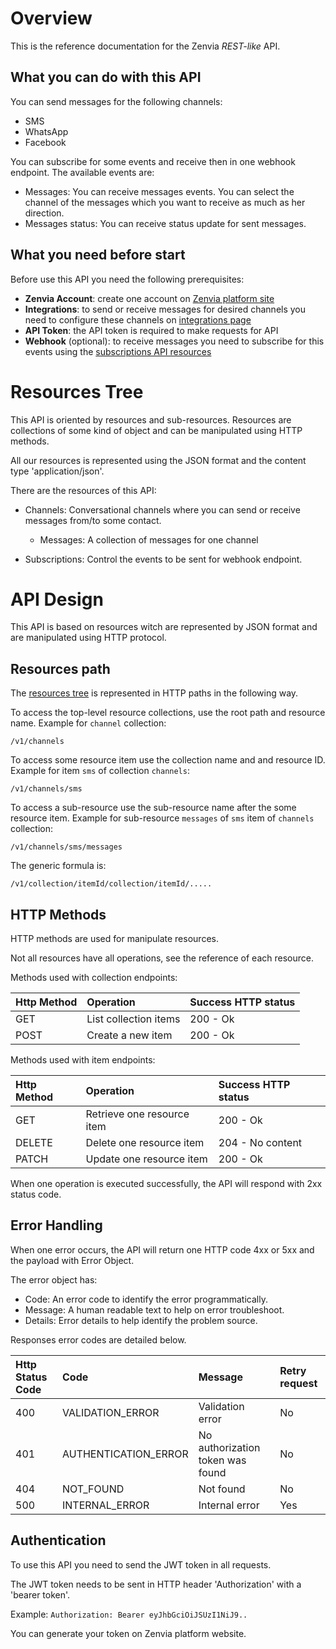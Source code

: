 # Overview

This is the reference documentation for the Zenvia *REST-like* API.

## What you can do with this API

You can send messages for the following channels:

* SMS
* WhatsApp
* Facebook

You can subscribe for some events and receive then in one webhook endpoint.
The available events are:

* Messages: You can receive messages events. You can select the channel of the messages which you want to receive as much as her direction.
* Messages status: You can receive status update for sent messages.


## What you need before start

Before use this API you need the following prerequisites:

* **Zenvia Account**: create one account on [Zenvia platform site](https://app.zenvia.com/)
* **Integrations**: to send or receive messages for desired channels you need to configure these channels on [integrations page](https://app.zenvia.com/home/credentials)
* **API Token**: the API token is required to make requests for API
* **Webhook** (optional): to receive messages you need to subscribe for this events using the [subscriptions API resources](#tag/Subscriptions)


# Resources Tree

This API is oriented by resources and sub-resources. Resources are collections of some kind of object and can be manipulated using HTTP methods.

All our resources is represented using the JSON format and the content type 'application/json'.

There are the resources of this API:

* Channels: Conversational channels where you can send or receive messages from/to some contact.

  * Messages: A collection of messages for one channel

* Subscriptions: Control the events to be sent for webhook endpoint.

# API Design

This API is based on resources witch are represented by JSON format and are manipulated using HTTP protocol.

## Resources path

The [resources tree](#section/Resources-Tree) is represented in HTTP paths in the following way.

To access the top-level resource collections, use the root path and resource name. Example for `channel` collection:

`/v1/channels`

To access some resource item use the collection name and and resource ID. Example for item `sms` of collection `channels`:

`/v1/channels/sms`

To access a sub-resource use the sub-resource name after the some resource item. Example for sub-resource `messages` of `sms` item of `channels` collection:

`/v1/channels/sms/messages`

The generic formula is:

`/v1/collection/itemId/collection/itemId/.....`

## HTTP Methods

HTTP methods are used for manipulate resources.

Not all resources have all operations, see the reference of each resource.

Methods used with collection endpoints:

| Http Method      | Operation                | Success HTTP status |
|:-----------------|:-------------------------|:--------------------|
| GET              | List collection items    | 200 - Ok            |
| POST             | Create a new item        | 200 - Ok            |

Methods used with item endpoints:

| Http Method      | Operation                    | Success HTTP status |
|:-----------------|:-----------------------------|:--------------------|
| GET              | Retrieve one resource item   | 200 - Ok            |
| DELETE           | Delete one resource item     | 204 - No content    |
| PATCH            | Update one resource item     | 200 - Ok            |

When one operation is executed successfully, the API will respond with 2xx status code.

## Error Handling

When one error occurs, the API will return one HTTP code 4xx or 5xx and the payload with Error Object.

The error object has:

* Code: An error code to identify the error programmatically.
* Message: A human readable text to help on error troubleshoot.
* Details: Error details to help identify the problem source.

Responses error codes are detailed below.

| Http Status Code | Code                 | Message                          | Retry request |
|:-----------------|:---------------------|:---------------------------------|:--------------|
| 400              | VALIDATION_ERROR     | Validation error                 | No            |
| 401              | AUTHENTICATION_ERROR | No authorization token was found | No            |
| 404              | NOT_FOUND            | Not found                        | No            |
| 500              | INTERNAL_ERROR       | Internal error                   | Yes           |

## Authentication

To use this API you need to send the JWT token in all requests.

The JWT token needs to be sent in HTTP header 'Authorization' with a 'bearer token'.

Example:
```Authorization: Bearer eyJhbGciOiJSUzI1NiJ9..```

You can generate your token on Zenvia platform website.
